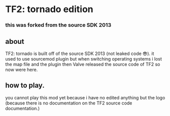 # TF2: tornado edition
### this was forked from the source SDK 2013

## about

TF2: tornado is built off of the source SDK 2013 (not leaked code 😎).
it used to use sourcemod plugin but when switching operating systems i lost the map file and the plugin then Valve released the source code of TF2 so now were here.

## how to play.
you cannot play this mod yet because i have no edited anything but the logo (because there is no documentation on the TF2 source code documentation.)
